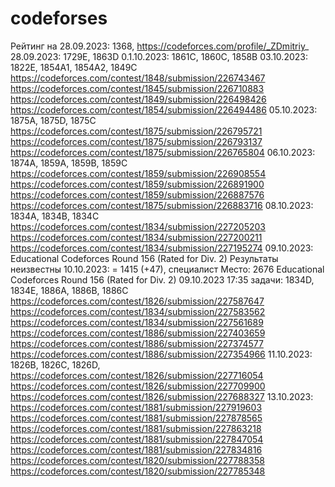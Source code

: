 # codeforses
Рейтинг на 28.09.2023: 1368, https://codeforces.com/profile/_ZDmitriy_
28.09.2023: 1729E, 1863D
0.1.10.2023: 1861C, 1860C, 1858B
03.10.2023: 1822E, 1854A1, 1854A2, 1849C
https://codeforces.com/contest/1848/submission/226743467
https://codeforces.com/contest/1845/submission/226710883
https://codeforces.com/contest/1849/submission/226498426
https://codeforces.com/contest/1854/submission/226494486
05.10.2023: 1875A, 1875D, 1875C
https://codeforces.com/contest/1875/submission/226795721
https://codeforces.com/contest/1875/submission/226793137
https://codeforces.com/contest/1875/submission/226765804
06.10.2023: 1874A, 1859A, 1859B, 1859C
https://codeforces.com/contest/1859/submission/226908554
https://codeforces.com/contest/1859/submission/226891900
https://codeforces.com/contest/1859/submission/226887576
https://codeforces.com/contest/1875/submission/226883716
08.10.2023: 1834A, 1834B, 1834C
https://codeforces.com/contest/1834/submission/227205203
https://codeforces.com/contest/1834/submission/227200211
https://codeforces.com/contest/1834/submission/227195274
09.10.2023: Educational Codeforces Round 156 (Rated for Div. 2) Результаты неизвестны
10.10.2023: = 1415 (+47), специалист Место: 2676 Educational Codeforces Round 156 (Rated for Div. 2) 09.10.2023 17:35
задачи: 1834D, 1834E, 1886A, 1886B, 1886C
https://codeforces.com/contest/1826/submission/227587647
https://codeforces.com/contest/1834/submission/227583562
https://codeforces.com/contest/1834/submission/227561689
https://codeforces.com/contest/1886/submission/227403659
https://codeforces.com/contest/1886/submission/227374577
https://codeforces.com/contest/1886/submission/227354966
11.10.2023: 1826B, 1826C, 1826D, 
https://codeforces.com/contest/1826/submission/227716054
https://codeforces.com/contest/1826/submission/227709900
https://codeforces.com/contest/1826/submission/227688327
13.10.2023:
https://codeforces.com/contest/1881/submission/227919603
https://codeforces.com/contest/1881/submission/227878565
https://codeforces.com/contest/1881/submission/227863218
https://codeforces.com/contest/1881/submission/227847054
https://codeforces.com/contest/1881/submission/227834816
https://codeforces.com/contest/1820/submission/227788358
https://codeforces.com/contest/1820/submission/227785348
